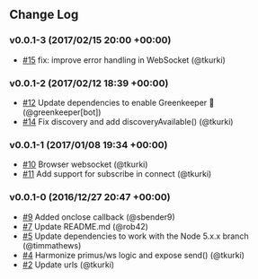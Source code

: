 ## Change Log

### v0.0.1-3 (2017/02/15 20:00 +00:00)
- [#15](https://github.com/SignalK/signalk-js-client/pull/15) fix: improve error handling in WebSocket (@tkurki)

### v0.0.1-2 (2017/02/12 18:39 +00:00)
- [#12](https://github.com/SignalK/signalk-js-client/pull/12) Update dependencies to enable Greenkeeper 🌴 (@greenkeeper[bot])
- [#14](https://github.com/SignalK/signalk-js-client/pull/14) Fix discovery and add discoveryAvailable() (@tkurki)

### v0.0.1-1 (2017/01/08 19:34 +00:00)
- [#10](https://github.com/SignalK/signalk-js-client/pull/10) Browser websocket (@tkurki)
- [#11](https://github.com/SignalK/signalk-js-client/pull/11) Add support for subscribe in connect (@tkurki)

### v0.0.1-0 (2016/12/27 20:47 +00:00)
- [#9](https://github.com/SignalK/signalk-js-client/pull/9) Added onclose callback (@sbender9)
- [#7](https://github.com/SignalK/signalk-js-client/pull/7) Update README.md (@rob42)
- [#5](https://github.com/SignalK/signalk-js-client/pull/5) Update dependencies to work with the Node 5.x.x branch (@timmathews)
- [#4](https://github.com/SignalK/signalk-js-client/pull/4) Harmonize primus/ws logic and expose send() (@tkurki)
- [#2](https://github.com/SignalK/signalk-js-client/pull/2) Update urls (@tkurki)